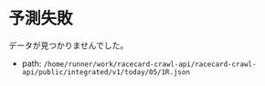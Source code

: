 # 予測失敗

データが見つかりませんでした。

- path: `/home/runner/work/racecard-crawl-api/racecard-crawl-api/public/integrated/v1/today/05/1R.json`
